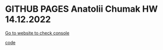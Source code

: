 # GITHUB PAGES  Anatolii Chumak HW 14.12.2022

[Go to website to check console](https://tolik4umak.github.io/TEL_RAN_PROF/FE/HW/12_DEC/03__HW__14.12.2022/index.html)

[code](https://github.com/Tolik4umak/TEL_RAN_PROF/blob/main/FE/HW/12_DEC/03__HW__14.12.2022/script.js)
